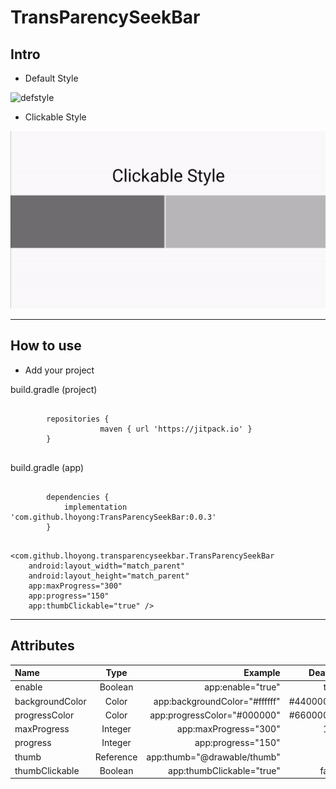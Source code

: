 # TransParencySeekBar

## Intro

* Default Style

![defstyle](https://github.com/lhoyong/TransParencySeekBar/blob/master/gif/def.gif)

* Clickable Style

![clickable](https://github.com/lhoyong/TransParencySeekBar/blob/master/gif/clickable.gif)

----

## How to use

* Add your project

build.gradle (project)
<pre>
    <code>
        repositories {
                    maven { url 'https://jitpack.io' }
        }
    </code>
</pre>

build.gradle (app)

<pre>
    <code>
        dependencies {
            implementation 'com.github.lhoyong:TransParencySeekBar:0.0.3'
        }
    </code>
</pre>

    <com.github.lhoyong.transparencyseekbar.TransParencySeekBar
        android:layout_width="match_parent"
        android:layout_height="match_parent"
        app:maxProgress="300"
        app:progress="150"
        app:thumbClickable="true" />

----

## Attributes

| Name  | Type  | Example | Deafult |
| :------------ |:---------------:| -----:        | -----: |
| enable     | Boolean | app:enable="true"        | true   |
| backgroundColor      | Color        |   app:backgroundColor="#ffffff" | #44000000
| progressColor | Color       |    app:progressColor="#000000"        | #66000000
| maxProgress     | Integer | app:maxProgress="300"        | 100   |
| progress     | Integer | app:progress="150"        | 0   |
| thumb     | Reference | app:thumb="@drawable/thumb"        |    |
| thumbClickable     | Boolean | app:thumbClickable="true"        | false   |
